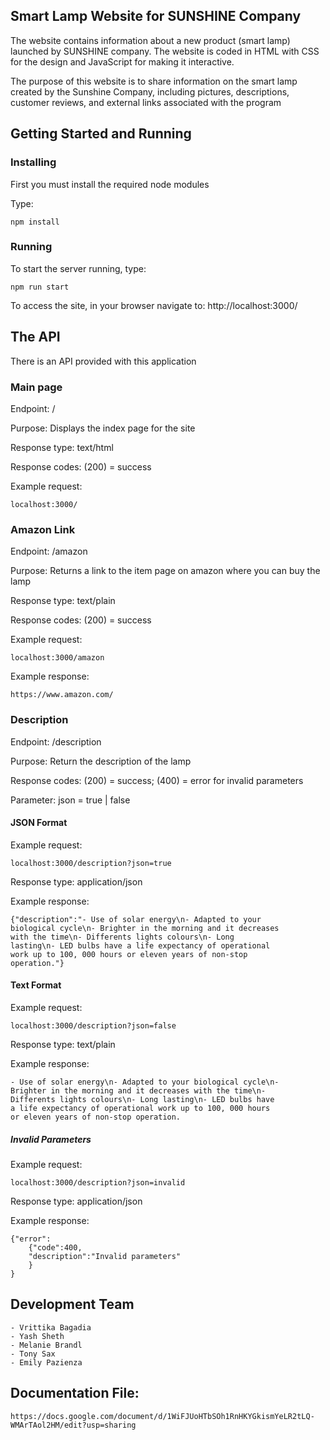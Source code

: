 ## Smart Lamp Website for SUNSHINE Company

The website contains information about a new product (smart lamp) launched by SUNSHINE company.
The website is coded in HTML with CSS for the design and JavaScript for making it interactive.

The purpose of this website is to share information on the smart lamp created by the Sunshine Company, including pictures, descriptions, customer reviews, and external links associated with the program

## Getting Started and Running

### Installing
First you must install the required node modules

Type:
```
npm install
```

### Running
To start the server running, type:
```
npm run start
```

To access the site, in your browser navigate to:
http://localhost:3000/

## The API
There is an API provided with this application

### Main page
Endpoint: /

Purpose: Displays the index page for the  site

Response type: text/html

Response codes: (200) = success

Example request: 
```
localhost:3000/
```

### Amazon Link
Endpoint: /amazon

Purpose: Returns a link to the item page on amazon where you can buy the lamp

Response type: text/plain

Response codes: (200) = success

Example request: 
```
localhost:3000/amazon
```

Example response:
```
https://www.amazon.com/
```

### Description
Endpoint: /description

Purpose: Return the description of the lamp

Response codes: (200) = success; (400) = error for invalid parameters

Parameter: json = true | false

#### JSON Format
Example request: 
```
localhost:3000/description?json=true
```

Response type: application/json

Example response:
```
{"description":"- Use of solar energy\n- Adapted to your 
biological cycle\n- Brighter in the morning and it decreases
with the time\n- Differents lights colours\n- Long 
lasting\n- LED bulbs have a life expectancy of operational 
work up to 100, 000 hours or eleven years of non-stop 
operation."}
```

#### Text Format
Example request:
```
localhost:3000/description?json=false
```

Response type: text/plain
	
Example response:
```
- Use of solar energy\n- Adapted to your biological cycle\n-
Brighter in the morning and it decreases with the time\n-
Differents lights colours\n- Long lasting\n- LED bulbs have
a life expectancy of operational work up to 100, 000 hours
or eleven years of non-stop operation.
```

##### Invalid Parameters
Example request:
```
localhost:3000/description?json=invalid
```

Response type: application/json

Example response:
```
{"error":
    {"code":400,
    "description":"Invalid parameters"
    }
}
```

## Development Team
    - Vrittika Bagadia
    - Yash Sheth
    - Melanie Brandl
    - Tony Sax
    - Emily Pazienza

## Documentation File: 
    https://docs.google.com/document/d/1WiFJUoHTbSOh1RnHKYGkismYeLR2tLQ-WMArTAol2HM/edit?usp=sharing
